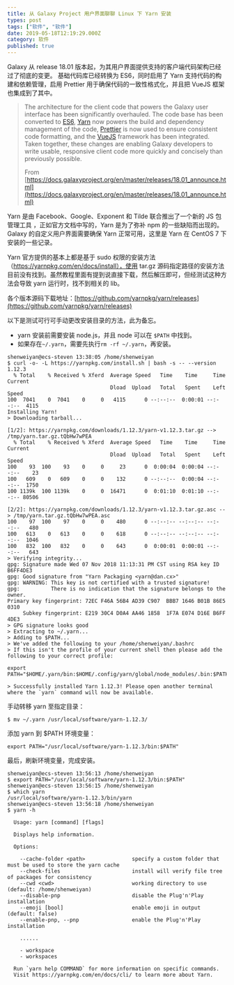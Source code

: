 ```yaml
---
title: 从 Galaxy Project 用户界面聊聊 Linux 下 Yarn 安装
types: post
tags: ["软件", "软件"]
date: 2019-05-18T12:19:29.000Z
category: 软件
published: true
---
```


Galaxy 从 release 18.01 版本起，为其用户界面提供支持的客户端代码架构已经过了彻底的变更。 基础代码库已经转换为 ES6，同时启用了 Yarn 支持代码的构建和依赖管理，启用 Prettier 用于确保代码的一致性格式化，并且把 VueJS 框架也集成到了其中。

> The architecture for the client code that powers the Galaxy user interface has been significantly overhauled. The code base has been converted to [ES6](http://es6-features.org/), [Yarn](https://github.com/yarnpkg/yarn) now powers the build and dependency management of the code, [Prettier](https://prettier.io/) is now used to ensure consistent code formatting, and the [VueJS](https://vuejs.org/) framework has been integrated. Taken together, these changes are enabling Galaxy developers to write usable, responsive client code more quickly and concisely than previously possible.
> 
> From [https://docs.galaxyproject.org/en/master/releases/18.01_announce.html](https://docs.galaxyproject.org/en/master/releases/18.01_announce.html)


Yarn 是由 Facebook、Google、Exponent 和 Tilde 联合推出了一个新的 JS 包管理工具 ，正如官方文档中写的，Yarn 是为了弥补 npm 的一些缺陷而出现的。Galaxy 的自定义用户界面需要确保 Yarn 正常可用，这里是 Yarn 在 CentOS 7 下安装的一些记录。

Yarn 官方提供的基本上都是基于 sudo 权限的安装方法（https://yarnpkg.com/en/docs/install），使用 tar.gz 源码指定路径的安装方法目前没有找到。虽然教程里面有提到说直接下载，然后解压即可，但经测试这种方法会导致 yarn 运行时，找不到相关的 lib。

各个版本源码下载地址：[https://github.com/yarnpkg/yarn/releases](https://github.com/yarnpkg/yarn/releases)

以下是测试可行可手动更改安装目录的方法，此为备忘。

- yarn 安装前需要安装 node.js，并且 node 可以在 `$PATH` 中找到。
- 如果存在`~/.yarn`，需要先执行`rm -rf ~/.yarn`，再安装。

```
shenweiyan@ecs-steven 13:38:05 /home/shenweiyan
$ curl -o- -L https://yarnpkg.com/install.sh | bash -s -- --version 1.12.3
  % Total    % Received % Xferd  Average Speed   Time    Time     Time  Current
                                 Dload  Upload   Total   Spent    Left  Speed
100  7041    0  7041    0     0   4115      0 --:--:--  0:00:01 --:--:--  4115
Installing Yarn!
> Downloading tarball...

[1/2]: https://yarnpkg.com/downloads/1.12.3/yarn-v1.12.3.tar.gz --> /tmp/yarn.tar.gz.tQbHw7wPEA
  % Total    % Received % Xferd  Average Speed   Time    Time     Time  Current
                                 Dload  Upload   Total   Spent    Left  Speed
100    93  100    93    0     0     23      0  0:00:04  0:00:04 --:--:--    23
100   609    0   609    0     0    132      0 --:--:--  0:00:04 --:--:--  1750
100 1139k  100 1139k    0     0  16471      0  0:01:10  0:01:10 --:--:-- 80506

[2/2]: https://yarnpkg.com/downloads/1.12.3/yarn-v1.12.3.tar.gz.asc --> /tmp/yarn.tar.gz.tQbHw7wPEA.asc
100    97  100    97    0     0    480      0 --:--:-- --:--:-- --:--:--   480
100   613    0   613    0     0    618      0 --:--:-- --:--:-- --:--:--  1046
100   832  100   832    0     0    643      0  0:00:01  0:00:01 --:--:--   643
> Verifying integrity...
gpg: Signature made Wed 07 Nov 2018 11:13:31 PM CST using RSA key ID B6FF4DE3
gpg: Good signature from "Yarn Packaging <yarn@dan.cx>"
gpg: WARNING: This key is not certified with a trusted signature!
gpg:          There is no indication that the signature belongs to the owner.
Primary key fingerprint: 72EC F46A 56B4 AD39 C907  BBB7 1646 B01B 86E5 0310
     Subkey fingerprint: E219 30C4 D0A4 AA46 1858  1F7A E074 D16E B6FF 4DE3
> GPG signature looks good
> Extracting to ~/.yarn...
> Adding to $PATH...
> We've added the following to your /home/shenweiyan/.bashrc
> If this isn't the profile of your current shell then please add the following to your correct profile:

export PATH="$HOME/.yarn/bin:$HOME/.config/yarn/global/node_modules/.bin:$PATH"

> Successfully installed Yarn 1.12.3! Please open another terminal where the `yarn` command will now be available.
```

手动转移 yarn 至指定目录：
```
$ mv ~/.yarn /usr/local/software/yarn-1.12.3/
```

添加 yarn 到 $PATH 环境变量：
```
export PATH="/usr/local/software/yarn-1.12.3/bin:$PATH"
```

最后，刷新环境变量，完成安装。
```
shenweiyan@ecs-steven 13:56:13 /home/shenweiyan
$ export PATH="/usr/local/software/yarn-1.12.3/bin:$PATH"
shenweiyan@ecs-steven 13:56:15 /home/shenweiyan
$ which yarn
/usr/local/software/yarn-1.12.3/bin/yarn
shenweiyan@ecs-steven 13:56:18 /home/shenweiyan
$ yarn -h

  Usage: yarn [command] [flags]

  Displays help information.

  Options:

    --cache-folder <path>               specify a custom folder that must be used to store the yarn cache
    --check-files                       install will verify file tree of packages for consistency
    --cwd <cwd>                         working directory to use (default: /home/shenweiyan)
    --disable-pnp                       disable the Plug'n'Play installation
    --emoji [bool]                      enable emoji in output (default: false)
    --enable-pnp, --pnp                 enable the Plug'n'Play installation
    
    ......

    - workspace
    - workspaces

  Run `yarn help COMMAND` for more information on specific commands.
  Visit https://yarnpkg.com/en/docs/cli/ to learn more about Yarn.
```
